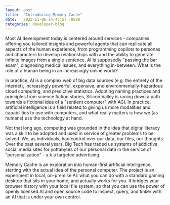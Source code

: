 ```yaml
---
layout: post
title:  "Introducing Memory Cache"
date:   2023-11-06 14:47:57 -0500
categories: developer-blog
---
```

Most AI development today is centered around services - companies offering you tailored insights and powerful agents that can replicate all aspects of the human experience, from programming copilots to personas and characters to develop relationships with and the ability to generate infinite images from a single sentence. AI is supposedly "passing the bar exam", diagnosing medical issues, and everything in-between. What is the role of a human being in an increasingly online world?

In practice, AI is a complex web of big data sources (e.g. the entirety of the internet), increasingly powerful, expensive, and environmentally-hazardous cloud computing, and predictive statistics. Adopting naming practices and principles from science fiction stories, Silicon Valley is racing down a path towards a fictional idea of a "sentient computer" with AGI. In practice, artificial intelligence is a field related to giving us more modalities and capabilities to use with computers, and what really matters is how we (as humans) use the technology at hand.

Not that long ago, computing was grounded in the idea that digital literacy was a skill to be adopted and used in service of greater problems to be solved. We, as individuals, had control over our data, our files, our thoughts. Over the past several years, Big Tech has traded us systems of addictive social media sites for yottabytes of our personal data in the service of "personalization" - a.k.a targeted advertising.

Memory Cache is an exploration into human-first artificial intelligence, starting with the actual idea of the personal computer. The project is an experiment in local, on-premise AI: what you can do with a standard gaming desktop that sits in your home, and actually works for you. It bridges your browser history with your local file system, so that you can use the power of openly licensed AI and open source code to inspect, query, and tinker with an AI that is under your own control. 
